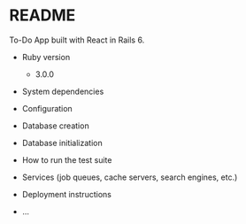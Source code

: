 # README

To-Do App built with React in Rails 6. 


* Ruby version
    * 3.0.0
* System dependencies

* Configuration

* Database creation

* Database initialization

* How to run the test suite

* Services (job queues, cache servers, search engines, etc.)

* Deployment instructions

* ...
